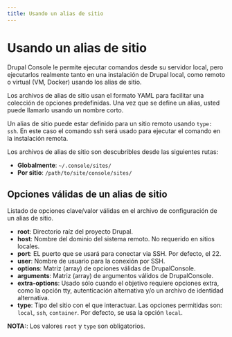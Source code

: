```yaml
---
title: Usando un alias de sitio
---
```

# Usando un alias de sitio

Drupal Console le permite ejecutar comandos desde su servidor local, pero ejecutarlos realmente tanto en una instalación de Drupal local, como remoto o virtual (VM, Docker) usando los alias de sitio.

Los archivos de alias de sitio usan el formato YAML para facilitar una colección de opciones predefinidas. Una vez que se define un alias, usted puede llamarlo usando un nombre corto.

Un alias de sitio puede estar definido para un sitio remoto usando `type: ssh`. En este caso el comando ssh será usado para ejecutar el comando en la instalación remota.

Los archivos de alias de sitio son descubribles desde las siguientes rutas:

* **Globalmente**: `~/.console/sites/`
* **Por sitio**: `/path/to/site/console/sites/`

## Opciones válidas de un alias de sitio

Listado de opciones clave/valor válidas en el archivo de configuración de un alias de sitio.

* **root**: Directorio raíz del proyecto Drupal.
* **host**: Nombre del dominio del sistema remoto. No requerido en sitios locales.
* **port**: EL puerto que se usará para conectar via SSH. Por defecto, el 22.
* **user**: Nombre de usuario para la conexión por SSH.
* **options**: Matriz (array) de opciones válidas de DrupalConsole.
* **arguments**: Matriz (array) de argumentos válidos de DrupalConsole.
* **extra-options**: Usado sólo cuando el objetivo requiere opciones extra, como la opción tty, autenticación alternativa y/o un archivo de identidad alternativa.
* **type**: Tipo del sitio con el que interactuar. Las opciones permitidas son: `local`, `ssh`, `container`. Por defecto, se usa la opción `local`.

**NOTA:**: Los valores `root` y `type` son obligatorios.
